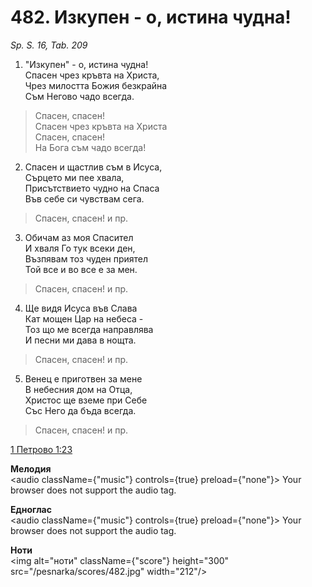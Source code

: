 # 482. Изкупен - о, истина чудна!

_Sp. S. 16, Tab. 209_

1. "Изкупен" - о, истина чудна!  
Спасен чрез кръвта на Христа,  
Чрез милостта Божия безкрайна  
Съм Негово чадо всегда.  

> Спасен, спасен!  
> Спасен чрез кръвта на Христа  
> Спасен, спасен!  
> На Бога съм чадо всегда!

2. Спасен и щастлив съм в Исуса,  
Сърцето ми пее хвала,  
Присътствието чудно на Спаса  
Във себе си чувствам сега.  

> Спасен, спасен! и пр.  

3. Обичам аз моя Спасител  
И хваля Го тук всеки ден,  
Възпявам тоз чуден приятел  
Той все и во все е за мен.  

> Спасен, спасен! и пр.  

4. Ще видя Исуса във Слава  
Кат мощен Цар на небеса -  
Тоз що ме всегда направлява  
И песни ми дава в нощта.  

> Спасен, спасен! и пр.  

5. Венец е приготвен за мене  
В небесния дом на Отца,  
Христос ще вземе при Себе  
Със Него да бъда всегда.  

> Спасен, спасен! и пр.

[1 Петрово 1:23](http://biblia.bg/index.php?k=46&g=1&s=23)

**Мелодия**  
<audio className={"music"} controls={true} preload={"none"}>
    <source src="/pesnarka/mp3/482.mp3" type="audio/mpeg"/>
    Your browser does not support the audio tag.
</audio>

**Едноглас**  
<audio className={"music"} controls={true} preload={"none"}>
    <source src="/pesnarka/transp/482.mp3" type="audio/mpeg"/>
    Your browser does not support the audio tag.
</audio>

**Ноти**  
<img alt="ноти" className={"score"} height="300" src="/pesnarka/scores/482.jpg" width="212"/>
